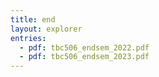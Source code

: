```yaml
---
title: end
layout: explorer
entries:
  - pdf: tbc506_endsem_2022.pdf
  - pdf: tbc506_endsem_2023.pdf
---
```


